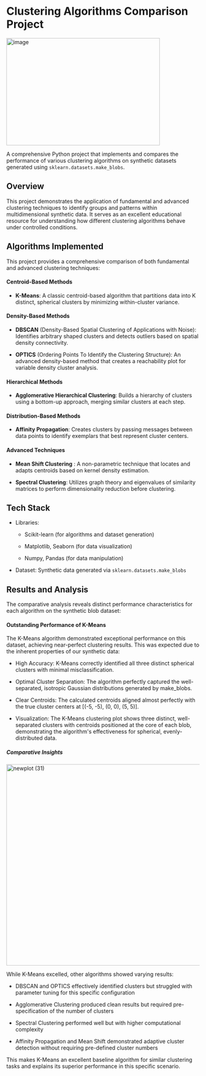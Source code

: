 # Clustering Algorithms Comparison Project 
<img width="400" height="280" alt="image" src="https://github.com/user-attachments/assets/68a3a57a-a594-44f1-931b-c2f4256663b8" />
  
A comprehensive Python project that implements and compares the performance of various clustering algorithms on synthetic datasets generated using `sklearn.datasets.make_blobs`.
  
## Overview
This project demonstrates the application of fundamental and advanced clustering techniques to identify groups and patterns within multidimensional synthetic data. It serves as an excellent educational resource for understanding how different clustering algorithms behave under controlled conditions.

## Algorithms Implemented 
This project provides a comprehensive comparison of both fundamental and advanced clustering techniques:

#### Centroid-Based Methods

- **K-Means**: A classic centroid-based algorithm that partitions data into K distinct, spherical clusters by minimizing within-cluster variance.

#### Density-Based Methods

- **DBSCAN** (Density-Based Spatial Clustering of Applications with Noise): Identifies arbitrary shaped clusters and detects outliers based on spatial density connectivity.

- **OPTICS** (Ordering Points To Identify the Clustering Structure): An advanced density-based method that creates a reachability plot for variable density cluster analysis.

#### Hierarchical Methods

- **Agglomerative Hierarchical Clustering**: Builds a hierarchy of clusters using a bottom-up approach, merging similar clusters at each step.

#### Distribution-Based Methods

- **Affinity Propagation**: Creates clusters by passing messages between data points to identify exemplars that best represent cluster centers.

#### Advanced Techniques

- **Mean Shift Clustering** : A non-parametric technique that locates and adapts centroids based on kernel density estimation.

- **Spectral Clustering**: Utilizes graph theory and eigenvalues of similarity matrices to perform dimensionality reduction before clustering.

## Tech Stack

- Libraries:
  
  - Scikit-learn (for algorithms and dataset generation)

  - Matplotlib, Seaborn (for data visualization)

  - Numpy, Pandas (for data manipulation)

- Dataset: Synthetic data generated via `sklearn.datasets.make_blobs`


## Results and Analysis
The comparative analysis reveals distinct performance characteristics for each algorithm on the synthetic blob dataset:

#### Outstanding Performance of K-Means
The K-Means algorithm demonstrated exceptional performance on this dataset, achieving near-perfect clustering results. This was expected due to the inherent properties of our synthetic data:

- High Accuracy: K-Means correctly identified all three distinct spherical clusters with minimal misclassification.

- Optimal Cluster Separation: The algorithm perfectly captured the well-separated, isotropic Gaussian distributions generated by make_blobs.

- Clear Centroids: The calculated centroids aligned almost perfectly with the true cluster centers at [(-5, -5), (0, 0), (5, 5)].

- Visualization: The K-Means clustering plot shows three distinct, well-separated clusters with centroids positioned at the core of each blob, demonstrating the algorithm's effectiveness for spherical, evenly-distributed data.

##### Comparative Insights

<img width="1585" height="525" alt="newplot (31)" src="https://github.com/user-attachments/assets/cf2a19ab-6d90-4157-bf2b-928fe72b88ff" />


While K-Means excelled, other algorithms showed varying results:

- DBSCAN and OPTICS effectively identified clusters but struggled with parameter tuning for this specific configuration

- Agglomerative Clustering produced clean results but required pre-specification of the number of clusters

- Spectral Clustering performed well but with higher computational complexity

- Affinity Propagation and Mean Shift demonstrated adaptive cluster detection without requiring pre-defined cluster numbers

This makes K-Means an excellent baseline algorithm for similar clustering tasks and explains its superior performance in this specific scenario.
